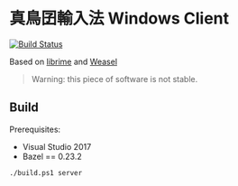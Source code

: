 ﻿# 真鳥囝輸入法 Windows Client

[![Build Status](https://dev.azure.com/zingzeu/yngping-weasel/_apis/build/status/zingzeu.yngping-weasel?branchName=master)](https://dev.azure.com/zingzeu/yngping-weasel/_build/latest?definitionId=1&branchName=master)

Based on [librime](https://github.com/rime/librime) and [Weasel](https://github.com/rime/weasel)

> Warning: this piece of software is not stable.

## Build

Prerequisites:

 * Visual Studio 2017
 * Bazel == 0.23.2
```
./build.ps1 server
```